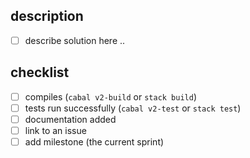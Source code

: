 
description
-----------

- [ ] describe solution here ..


checklist
---------

- [ ] compiles (`cabal v2-build` or `stack build`)
- [ ] tests run successfully (`cabal v2-test` or `stack test`)
- [ ] documentation added
- [ ] link to an issue
- [ ] add milestone (the current sprint)
